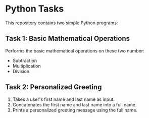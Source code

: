# Python Tasks

This repository contains two simple Python programs:

## Task 1: Basic Mathematical Operations

 Performs the basic mathematical operations on these two number:
- Subtraction
- Multiplication
- Division

## Task 2: Personalized Greeting
1.  Takes a user's first name and last name as input.
2.  Concatenates the first name and last name into a full name.
3.  Prints a personalized greeting message using the full name.